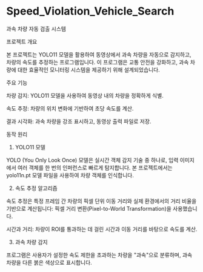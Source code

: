 # Speed_Violation_Vehicle_Search
과속 차량 자동 검출 시스템

프로젝트 개요

본 프로젝트는 YOLO11 모델을 활용하여 동영상에서 과속 차량을 자동으로 감지하고, 차량의 속도를 추정하는 프로그램입니다. 이 프로그램은 교통 안전을 강화하고, 과속 차량에 대한 효율적인 모니터링 시스템을 제공하기 위해 설계되었습니다.

주요 기능

차량 감지: YOLO11 모델을 사용하여 동영상 내의 차량을 정확하게 식별.

속도 추정: 차량의 위치 변화에 기반하여 초당 속도를 계산.

결과 시각화: 과속 차량을 강조 표시하고, 동영상 출력 파일로 저장.

동작 원리

1. YOLO11 모델

YOLO (You Only Look Once) 모델은 실시간 객체 감지 기술 중 하나로, 입력 이미지에서 여러 객체를 한 번의 인퍼런스로 빠르게 탐지합니다. 본 프로젝트에서는 yolo11n.pt 모델 파일을 사용하여 차량 객체를 인식합니다.

2. 속도 추정 알고리즘

속도 추정은 특정 프레임 간 차량의 픽셀 단위 이동 거리와 실제 환경에서의 거리 비율을 기반으로 계산됩니다:
픽셀 거리 변환(Pixel-to-World Transformation)을 사용했습니다.

시간과 거리: 차량이 ROI를 통과하는 데 걸린 시간과 이동 거리를 바탕으로 속도를 계산.

3. 과속 차량 감지

프로그램은 사용자가 설정한 속도 제한을 초과하는 차량을 "과속"으로 분류하며, 과속 차량을 다른 붉은 색상으로 표시합니다.
